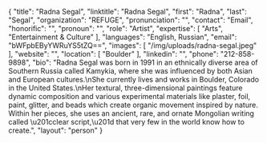 {
  "title": "Radna Segal",
  "linktitle": "Radna Segal",
  "first": "Radna",
  "last": "Segal",
  "organization": "REFUGE",
  "pronunciation": "",
  "contact": "Email",
  "honorific": "",
  "pronoun": "",
  "role": "Artist",
  "expertise": [
    "Arts",
    "Entertainment & Culture"
  ],
  "languages": "English, Russian",
  "email": "bWFpbEByYWRuYS5tZQ==",
  "images": [
    "/img/uploads/radna-segal.jpeg"
  ],
  "website": "",
  "location": [
    "Boulder"
  ],
  "linkedin": "",
  "phone": "212-858-9898",
  "bio": "Radna Segal was born in 1991 in an ethnically diverse area of Southern Russia called Kamykia, where she was influenced by both Asian and European cultures.\nShe currently lives and works in Boulder, Colorado in the United States.\nHer textural, three-dimensional paintings feature dynamic composition and various experimental materials like plaster, foil, paint, glitter, and beads which create organic movement inspired by nature. Within her pieces, she uses an ancient, rare, and ornate Mongolian writing called \u201cclear script,\u201d that very few in the world know how to create.",
  "layout": "person"
}